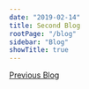 ```yaml
---
date: "2019-02-14"
title: Second Blog
rootPage: "/blog"
sidebar: "Blog"
showTitle: true
---
```

[Previous Blog](/blog/first-blog)